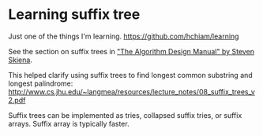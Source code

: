# Learning suffix tree

Just one of the things I'm learning. <https://github.com/hchiam/learning>

See the section on suffix trees in ["The Algorithm Design Manual" by Steven Skiena](https://www.algorist.com).

This helped clarify using suffix trees to find longest common substring and longest palindrome: <http://www.cs.jhu.edu/~langmea/resources/lecture_notes/08_suffix_trees_v2.pdf>

Suffix trees can be implemented as tries, collapsed suffix tries, or suffix arrays. Suffix array is typically faster.
